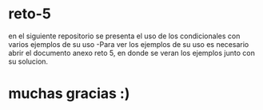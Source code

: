 # reto-5
en el siguiente repositorio se presenta el uso de los condicionales con varios ejemplos de su uso 
-Para ver los ejemplos de su uso es necesario abrir el documento anexo reto 5, en donde se veran los ejemplos junto con su solucion.
# muchas gracias :)

